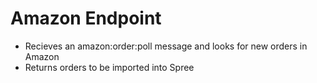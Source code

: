 # Amazon Endpoint

* Recieves an amazon:order:poll message and looks for new orders in Amazon
* Returns orders to be imported into Spree